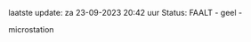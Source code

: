 laatste update: 
za 23-09-2023 20:42   uur 
Status: FAALT - geel - 
<div class="service Y">microstation</div>